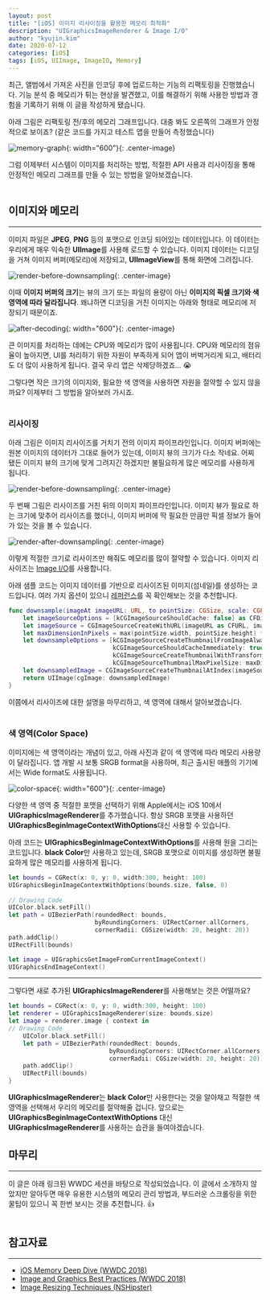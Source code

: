 ```yaml
---
layout: post
title: "[iOS] 이미지 리사이징을 활용한 메모리 최적화"
description: "UIGraphicsImageRenderer & Image I/O"
author: "kyujin.kim"
date: 2020-07-12
categories: [iOS]
tags: [iOS, UIImage, ImageIO, Memory]
---
```


최근, 앨범에서 가져온 사진을 인코딩 후에 업로드하는 기능의 리팩토링을 진행했습니다. 기능 분석 중 메모리가 튀는 현상을 발견했고, 이를 해결하기 위해 사용한 방법과 경험을 기록하기 위해 이 글을 작성하게 됐습니다.

아래 그림은 리팩토링 전/후의 메모리 그래프입니다. 대충 봐도 오른쪽의 그래프가 안정적으로 보이죠? (같은 코드를 가지고 테스트 앱을 만들어 측정했습니다)

![memory-graph](/assets/images/downsampling/memory-compare.PNG){: width="600"}{: .center-image}

그럼 이제부터 시스템이 이미지를 처리하는 방법, 적절한 API 사용과 리사이징을 통해 안정적인 메모리 그래프를 만들 수 있는 방법을 알아보겠습니다.  
<br/>

## 이미지와 메모리
---
이미지 파일은 **JPEG**, **PNG** 등의 포맷으로 인코딩 되어있는 데이터입니다. 이 데이터는 우리에게 매우 익숙한 **UIImage**를 사용해 로드할 수 있습니다. 이미지 데이터는 디코딩을 거쳐 이미지 버퍼(메모리)에 저장되고, **UIImageView**를 통해 화면에 그려집니다.

![render-before-downsampling](/assets/images/downsampling/render-before-downsampling.PNG){: .center-image}

이때 **이미지 버퍼의 크기**는 뷰의 크기 또는 파일의 용량이 아닌 **이미지의 픽셀 크기와 색 영역에 따라 달라집니다**. 왜냐하면 디코딩을 거친 이미지는 아래와 형태로 메모리에 저장되기 때문이죠.

![after-decoding](/assets/images/downsampling/after-decoding.PNG){: width="600"}{: .center-image}

큰 이미지를 처리하는 데에는 CPU와 메모리가 많이 사용됩니다. CPU와 메모리의 점유율이 높아지면, UI를 처리하기 위한 자원이 부족하게 되어 앱이 버벅거리게 되고, 배터리도 더 많이 사용하게 됩니다. 결국 우리 앱은 삭제당하겠죠... 😭

그렇다면 작은 크기의 이미지와, 필요한 색 영역을 사용하면 자원을 절약할 수 있지 않을까요? 이제부터 그 방법을 알아보러 가시죠.  
<br/>

### 리사이징
아래 그림은 이미지 리사이즈를 거치기 전의 이미지 파이프라인입니다. 이미지 버퍼에는 원본 이미지의 데이터가 그대로 들어가 있는데, 이미지 뷰의 크기가 다소 작네요. 어찌 됐든 이미지 뷰의 크기에 맞게 그려지긴 하겠지만 불필요하게 많은 메모리를 사용하게 됩니다.

![render-before-downsampling](/assets/images/downsampling/render-before-downsampling.PNG){: .center-image}

두 번째 그림은 리사이즈를 거친 뒤의 이미지 파이프라인입니다. 이미지 뷰가 필요로 하는 크기에 맞추어 리사이즈를 했더니, 이미지 버퍼에 딱 필요한 만큼만 픽셀 정보가 들어가 있는 것을 볼 수 있습니다.

![render-after-downsampling](/assets/images/downsampling/render-after-downsampling.PNG){: .center-image}

이렇게 적절한 크기로 리사이즈만 해줘도 메모리를 많이 절약할 수 있습니다. 이미지 리사이즈는 [Image I/O](https://developer.apple.com/documentation/imageio)를 사용합니다. 

아래 샘플 코드는 이미지 데이터를 기반으로 리사이즈된 이미지(섬네일)를 생성하는 코드입니다. 여러 가지 옵션이 있으니 [레퍼런스](https://developer.apple.com/documentation/imageio/cgimagesource/image_source_option_dictionary_keys)를 꼭 확인해보는 것을 추천합니다.

```swift
func downsample(imageAt imageURL: URL, to pointSize: CGSize, scale: CGFloat) -> UIImage {
    let imageSourceOptions = [kCGImageSourceShouldCache: false] as CFDictionary
    let imageSource = CGImageSourceCreateWithURL(imageURL as CFURL, imageSourceOptions)!
    let maxDimensionInPixels = max(pointSize.width, pointSize.height) * scale
    let downsampleOptions = [kCGImageSourceCreateThumbnailFromImageAlways: true,
                             kCGImageSourceShouldCacheImmediately: true,
                             kCGImageSourceCreateThumbnailWithTransform: true,
                             kCGImageSourceThumbnailMaxPixelSize: maxDimensionInPixels] as CFDictionary
    let downsampledImage = CGImageSourceCreateThumbnailAtIndex(imageSource, 0, downsampleOptions)!
    return UIImage(cgImage: downsampledImage)
}
```

이쯤에서 리사이즈에 대한 설명을 마무리하고, 색 영역에 대해서 알아보겠습니다.  
<br/>

### 색 영역(Color Space)
이미지에는 색 영역이라는 개념이 있고, 아래 사진과 같이 색 영역에 따라 메모리 사용량이 달라집니다. 앱 개발 시 보통 SRGB format을 사용하며, 최근 출시된 애플의 기기에서는 Wide format도 사용됩니다.

![color-space](/assets/images/downsampling/color-space.PNG){: width="600"}{: .center-image}

다양한 색 영역 중 적절한 포맷을 선택하기 위해 Apple에서는 iOS 10에서 **UIGraphicsImageRenderer**를 추가했습니다. 항상 SRGB 포맷을 사용하던 **UIGraphicsBeginImageContextWithOptions**대신 사용할 수 있습니다.

아래 코드는 **UIGraphicsBeginImageContextWithOptions**를 사용해 원을 그리는 코드입니다. **black Color**만 사용하고 있는데, SRGB 포맷으로 이미지를 생성하면 불필요하게 많은 메모리를 사용하게 됩니다.

```swift
let bounds = CGRect(x: 0, y: 0, width:300, height: 100)
UIGraphicsBeginImageContextWithOptions(bounds.size, false, 0)
 
// Drawing Code
UIColor.black.setFill()
let path = UIBezierPath(roundedRect: bounds,
                        byRoundingCorners: UIRectCorner.allCorners,
                        cornerRadii: CGSize(width: 20, height: 20))
path.addClip()
UIRectFill(bounds)

let image = UIGraphicsGetImageFromCurrentImageContext()
UIGraphicsEndImageContext()
```
---
그렇다면 새로 추가된 **UIGraphicsImageRenderer**를 사용해보는 것은 어떨까요? 

```swift
let bounds = CGRect(x: 0, y: 0, width:300, height: 100)
let renderer = UIGraphicsImageRenderer(size: bounds.size)
let image = renderer.image { context in
// Drawing Code
    UIColor.black.setFill()
    let path = UIBezierPath(roundedRect: bounds,
                            byRoundingCorners: UIRectCorner.allCorners,
                            cornerRadii: CGSize(width: 20, height: 20))
    path.addClip()
    UIRectFill(bounds)
}
```

**UIGraphicsImageRenderer**는 **black Color**만 사용한다는 것을 알아채고 적절한 색 영역을 선택해서 우리의 메모리를 절약해줄 겁니다. 앞으로는 **UIGraphicsBeginImageContextWithOptions** 대신 **UIGraphicsImageRenderer**를 사용하는 습관을 들여야겠습니다.
<br/>

## 마무리
---
이 글은 아래 링크된 WWDC 세션을 바탕으로 작성되었습니다. 이 글에서 소개하지 않았지만 알아두면 매우 유용한 시스템의 메모리 관리 방법과, 부드러운 스크롤링을 위한 꿀팁이 있으니 꼭 한번 보시는 것을 추천합니다. 👍  
<br/>

## 참고자료
---
- [iOS Memory Deep Dive (WWDC 2018)](https://developer.apple.com/videos/play/wwdc2018/416/)
- [Image and Graphics Best Practices (WWDC 2018)](https://developer.apple.com/videos/play/wwdc2018/219)
- [Image Resizing Techniques (NSHipster)](https://nshipster.com/image-resizing/)
 